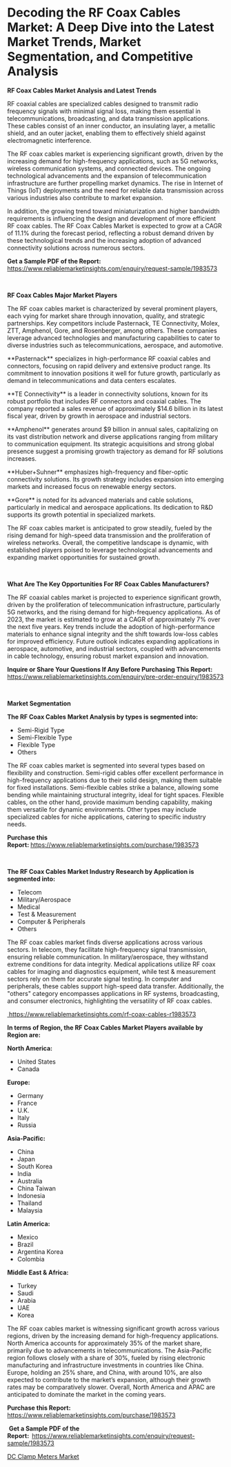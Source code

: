 <p><h1>Decoding the RF Coax Cables Market: A Deep Dive into the Latest Market Trends, Market Segmentation, and Competitive Analysis</h1></p><p><strong>RF Coax Cables Market Analysis and Latest Trends</strong></p>
<p><p>RF coaxial cables are specialized cables designed to transmit radio frequency signals with minimal signal loss, making them essential in telecommunications, broadcasting, and data transmission applications. These cables consist of an inner conductor, an insulating layer, a metallic shield, and an outer jacket, enabling them to effectively shield against electromagnetic interference.</p><p>The RF coax cables market is experiencing significant growth, driven by the increasing demand for high-frequency applications, such as 5G networks, wireless communication systems, and connected devices. The ongoing technological advancements and the expansion of telecommunication infrastructure are further propelling market dynamics. The rise in Internet of Things (IoT) deployments and the need for reliable data transmission across various industries also contribute to market expansion.</p><p>In addition, the growing trend toward miniaturization and higher bandwidth requirements is influencing the design and development of more efficient RF coax cables. The RF Coax Cables Market is expected to grow at a CAGR of 11.1% during the forecast period, reflecting a robust demand driven by these technological trends and the increasing adoption of advanced connectivity solutions across numerous sectors.</p></p>
<p><strong>Get a Sample PDF of the Report:&nbsp;</strong> <a href="https://www.reliablemarketinsights.com/enquiry/request-sample/1983573?utm_campaign=3571&utm_medium=2&utm_source=Github&utm_content=ia&utm_term=06042025&utm_id=rf-coax-cables">https://www.reliablemarketinsights.com/enquiry/request-sample/1983573</a></p>
<p>&nbsp;</p>
<p><strong>RF Coax Cables Major Market Players</strong></p>
<p><p>The RF coax cables market is characterized by several prominent players, each vying for market share through innovation, quality, and strategic partnerships. Key competitors include Pasternack, TE Connectivity, Molex, ZTT, Amphenol, Gore, and Rosenberger, among others. These companies leverage advanced technologies and manufacturing capabilities to cater to diverse industries such as telecommunications, aerospace, and automotive.</p><p>**Pasternack** specializes in high-performance RF coaxial cables and connectors, focusing on rapid delivery and extensive product range. Its commitment to innovation positions it well for future growth, particularly as demand in telecommunications and data centers escalates.</p><p>**TE Connectivity** is a leader in connectivity solutions, known for its robust portfolio that includes RF connectors and coaxial cables. The company reported a sales revenue of approximately $14.6 billion in its latest fiscal year, driven by growth in aerospace and industrial sectors.</p><p>**Amphenol** generates around $9 billion in annual sales, capitalizing on its vast distribution network and diverse applications ranging from military to communication equipment. Its strategic acquisitions and strong global presence suggest a promising growth trajectory as demand for RF solutions increases.</p><p>**Huber+Suhner** emphasizes high-frequency and fiber-optic connectivity solutions. Its growth strategy includes expansion into emerging markets and increased focus on renewable energy sectors.</p><p>**Gore** is noted for its advanced materials and cable solutions, particularly in medical and aerospace applications. Its dedication to R&D supports its growth potential in specialized markets.</p><p>The RF coax cables market is anticipated to grow steadily, fueled by the rising demand for high-speed data transmission and the proliferation of wireless networks. Overall, the competitive landscape is dynamic, with established players poised to leverage technological advancements and expanding market opportunities for sustained growth.</p></p>
<p>&nbsp;</p>
<p><strong>What Are The Key Opportunities For RF Coax Cables Manufacturers?</strong></p>
<p><p>The RF coaxial cables market is projected to experience significant growth, driven by the proliferation of telecommunication infrastructure, particularly 5G networks, and the rising demand for high-frequency applications. As of 2023, the market is estimated to grow at a CAGR of approximately 7% over the next five years. Key trends include the adoption of high-performance materials to enhance signal integrity and the shift towards low-loss cables for improved efficiency. Future outlook indicates expanding applications in aerospace, automotive, and industrial sectors, coupled with advancements in cable technology, ensuring robust market expansion and innovation.</p></p>
<p><strong>Inquire or Share Your Questions If Any Before Purchasing This Report:</strong> <a href="https://www.reliablemarketinsights.com/enquiry/pre-order-enquiry/1983573?utm_campaign=3571&utm_medium=2&utm_source=Github&utm_content=ia&utm_term=06042025&utm_id=rf-coax-cables">https://www.reliablemarketinsights.com/enquiry/pre-order-enquiry/1983573</a></p>
<p>&nbsp;</p>
<p><strong>Market Segmentation</strong></p>
<p><strong>The RF Coax Cables Market Analysis by types is segmented into:</strong></p>
<p><ul><li>Semi-Rigid Type</li><li>Semi-Flexible Type</li><li>Flexible Type</li><li>Others</li></ul></p>
<p><p>The RF coax cables market is segmented into several types based on flexibility and construction. Semi-rigid cables offer excellent performance in high-frequency applications due to their solid design, making them suitable for fixed installations. Semi-flexible cables strike a balance, allowing some bending while maintaining structural integrity, ideal for tight spaces. Flexible cables, on the other hand, provide maximum bending capability, making them versatile for dynamic environments. Other types may include specialized cables for niche applications, catering to specific industry needs.</p></p>
<p><strong>Purchase this Report:&nbsp;</strong><a href="https://www.reliablemarketinsights.com/purchase/1983573?utm_campaign=3571&utm_medium=2&utm_source=Github&utm_content=ia&utm_term=06042025&utm_id=rf-coax-cables">https://www.reliablemarketinsights.com/purchase/1983573</a></p>
<p>&nbsp;</p>
<p><strong>The RF Coax Cables Market Industry Research by Application is segmented into:</strong></p>
<p><ul><li>Telecom</li><li>Military/Aerospace</li><li>Medical</li><li>Test & Measurement</li><li>Computer & Peripherals</li><li>Others</li></ul></p>
<p><p>The RF coax cables market finds diverse applications across various sectors. In telecom, they facilitate high-frequency signal transmission, ensuring reliable communication. In military/aerospace, they withstand extreme conditions for data integrity. Medical applications utilize RF coax cables for imaging and diagnostics equipment, while test & measurement sectors rely on them for accurate signal testing. In computer and peripherals, these cables support high-speed data transfer. Additionally, the "others" category encompasses applications in RF systems, broadcasting, and consumer electronics, highlighting the versatility of RF coax cables.</p></p>
<p><a href="https://www.reliablemarketinsights.com/rf-coax-cables-r1983573?utm_campaign=3571&utm_medium=2&utm_source=Github&utm_content=ia&utm_term=06042025&utm_id=rf-coax-cables">&nbsp;https://www.reliablemarketinsights.com/rf-coax-cables-r1983573</a></p>
<p><strong>In terms of Region, the RF Coax Cables Market Players available by Region are:</strong></p>
<p>
    <p> <strong> North America: </strong>
        <ul>
            <li>United States</li>
            <li>Canada</li>
        </ul>
        </p> 
    <p> <strong> Europe: </strong>
        <ul>
            <li>Germany</li>
            <li>France</li>
            <li>U.K.</li>
            <li>Italy</li>
            <li>Russia</li>
        </ul>
        </p> 
    <p> <strong> Asia-Pacific: </strong>
        <ul>
            <li>China</li>
            <li>Japan</li>
            <li>South Korea</li>
            <li>India</li>
            <li>Australia</li>
            <li>China Taiwan</li>
            <li>Indonesia</li>
            <li>Thailand</li>
            <li>Malaysia</li>
        </ul>
        </p> 
    <p> <strong> Latin America: </strong>
        <ul>
            <li>Mexico</li>
            <li>Brazil</li>
            <li>Argentina Korea</li>
            <li>Colombia</li>
        </ul>
        </p> 
    <p> <strong> Middle East & Africa: </strong>
        <ul>
            <li>Turkey</li>
            <li>Saudi</li>
            <li>Arabia</li>
            <li>UAE</li>
            <li>Korea</li>
        </ul>
    </p>
    </p>
<p><p>The RF coax cables market is witnessing significant growth across various regions, driven by the increasing demand for high-frequency applications. North America accounts for approximately 35% of the market share, primarily due to advancements in telecommunications. The Asia-Pacific region follows closely with a share of 30%, fueled by rising electronic manufacturing and infrastructure investments in countries like China. Europe, holding an 25% share, and China, with around 10%, are also expected to contribute to the market’s expansion, although their growth rates may be comparatively slower. Overall, North America and APAC are anticipated to dominate the market in the coming years.</p></p>
<p><strong>Purchase this Report: </strong><a href="https://www.reliablemarketinsights.com/purchase/1983573?utm_campaign=3571&utm_medium=2&utm_source=Github&utm_content=ia&utm_term=06042025&utm_id=rf-coax-cables">https://www.reliablemarketinsights.com/purchase/1983573</a></p>
<p>&nbsp;<strong>Get a Sample PDF of the Report:&nbsp;&nbsp;</strong><a href="https://www.reliablemarketinsights.com/enquiry/request-sample/1983573?utm_campaign=3571&utm_medium=2&utm_source=Github&utm_content=ia&utm_term=06042025&utm_id=rf-coax-cables">https://www.reliablemarketinsights.com/enquiry/request-sample/1983573</a></p>
<p><strong></strong></p>
<p><p><a href="https://github.com/lamlebienz7j/Market-Research-Report-List-1/blob/main/dc-clamp-meters-market.md?utm_campaign=3571&utm_medium=2&utm_source=Github&utm_content=ia&utm_term=06042025&utm_id=rf-coax-cables">DC Clamp Meters Market</a></p></p>